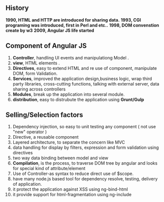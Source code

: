 
## History

**1990, HTML and HTTP are introduced for sharing data.**
**1993, CGI programing was introduced, first in Perl and  etc..**
**1998, DOM convenstion create by w3**
**2009, Angular JS life started**

## Component of Angular JS

1. __Controller__, handling UI events and manipulationg Model .
1. __view__,  HTML elements .
1. __Directives__, easy to extend HTML and re use of component, manipulate DOM, form Validation.
1. __Services__, improved the application design,business logic, wrap third party libraries, cross-cutting functions, talking with external server, data sharing across controllers
1. __Modules__, break up the application into several module.
1. __distribution__, easy to distrubute the application using __Grunt/Gulp__

## Selling/Selection factors

1. Dependency injection, so easy to unit testing any component ( not use "new" operator )
1. Directive, a reusable component
1. Layered architecture, to separate the concern like MVC
1. data handling for display by filters, expression and form validation using directives
1. two way data binding between model and view
1. **Compilation**, is the process, to traverse DOM tree by angular and looks for special kind of attribute/element
1. Use of Controller-as syntax to reduce direct use of $scope.
1. have many node.js based tool for dependency resolve, testing, delivery of application.
1. it protect the application against XSS  using ng-bind-html
1. it provide support for html-fragmentation  using ng-include





